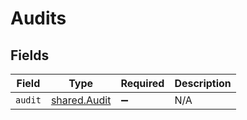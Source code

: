 # Audits


## Fields

| Field                                        | Type                                         | Required                                     | Description                                  |
| -------------------------------------------- | -------------------------------------------- | -------------------------------------------- | -------------------------------------------- |
| `audit`                                      | [shared.Audit](../../models/shared/audit.md) | :heavy_minus_sign:                           | N/A                                          |